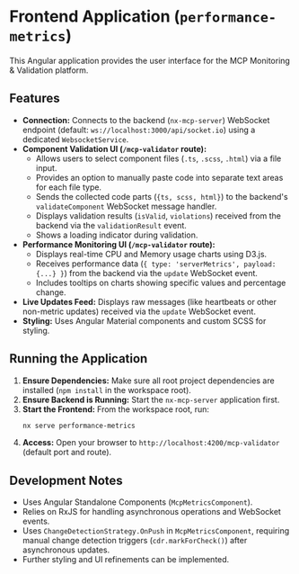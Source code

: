 # Frontend Application (`performance-metrics`)

This Angular application provides the user interface for the MCP Monitoring & Validation platform.

## Features

-   **Connection:** Connects to the backend (`nx-mcp-server`) WebSocket endpoint (default: `ws://localhost:3000/api/socket.io`) using a dedicated `WebsocketService`.
-   **Component Validation UI (`/mcp-validator` route):**
    -   Allows users to select component files (`.ts`, `.scss`, `.html`) via a file input.
    -   Provides an option to manually paste code into separate text areas for each file type.
    -   Sends the collected code parts (`{ts, scss, html}`) to the backend's `validateComponent` WebSocket message handler.
    -   Displays validation results (`isValid`, `violations`) received from the backend via the `validationResult` event.
    -   Shows a loading indicator during validation.
-   **Performance Monitoring UI (`/mcp-validator` route):**
    -   Displays real-time CPU and Memory usage charts using D3.js.
    -   Receives performance data (`{ type: 'serverMetrics', payload: {...} }`) from the backend via the `update` WebSocket event.
    -   Includes tooltips on charts showing specific values and percentage change.
-   **Live Updates Feed:** Displays raw messages (like heartbeats or other non-metric updates) received via the `update` WebSocket event.
-   **Styling:** Uses Angular Material components and custom SCSS for styling.

## Running the Application

1.  **Ensure Dependencies:** Make sure all root project dependencies are installed (`npm install` in the workspace root).
2.  **Ensure Backend is Running:** Start the `nx-mcp-server` application first.
3.  **Start the Frontend:** From the workspace root, run:
    ```bash
    nx serve performance-metrics
    ```
4.  **Access:** Open your browser to `http://localhost:4200/mcp-validator` (default port and route).

## Development Notes

-   Uses Angular Standalone Components (`McpMetricsComponent`).
-   Relies on RxJS for handling asynchronous operations and WebSocket events.
-   Uses `ChangeDetectionStrategy.OnPush` in `McpMetricsComponent`, requiring manual change detection triggers (`cdr.markForCheck()`) after asynchronous updates.
-   Further styling and UI refinements can be implemented. 